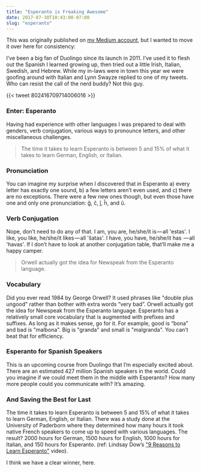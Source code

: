 ```yaml
---
title: "Esperanto is Freaking Awesome"
date: 2017-07-30T10:43:00-07:00
slug: "esperanto"
---
```


This was originally published on [my Medium account](https://medium.com/@mrxinu/esperanto-is-freaking-awesome-70d2b2620094), but I wanted to move it over
here for consistency:

I’ve been a big fan of Duolingo since its launch in 2011. I’ve used it to flesh
out the Spanish I learned growing up, then tried out a little Irish, Italian,
Swedish, and Hebrew. While my in-laws were in town this year we were goofing
around with Italian and Lynn Swayze replied to one of my tweets. Who can resist
the call of the nerd buddy? Not this guy.

{{< tweet 802416709714006016 >}}

### Enter: Esperanto

Having had experience with other languages I was prepared to deal with genders,
verb conjugation, various ways to pronounce letters, and other miscellaneous
challenges.

> The time it takes to learn Esperanto is between 5 and 15% of what it takes to learn German, English, or Italian.

### Pronunciation

You can imagine my surprise when I discovered that in Esperanto a) every letter
has exactly one sound, b) a few letters aren’t even used, and c) there are no
exceptions. There were a few new ones though, but even those have one and only
one pronunciation: ĝ, ĉ, ĵ, ĥ, and ŭ.

### Verb Conjugation

Nope, don’t need to do any of that. I am, you are, he/she/it is — all 'estas'.
I like, you like, he/she/it likes — all 'ŝatas'. I have, you have, he/she/it has
 — all 'havas'. If I don’t have to look at another conjugation table, that’ll
make me a happy camper.

> Orwell actually got the idea for Newspeak from the Esperanto language.

### Vocabulary

Did you ever read 1984 by George Orwell? It used phrases like "double plus
ungood" rather than bother with extra words “very bad”. Orwell actually got the
idea for Newspeak from the Esperanto language. Esperanto has a relatively small
core vocabulary that is augmented with prefixes and suffixes. As long as it
makes sense, go for it. For example, good is “bona” and bad is "malbona". Big
is "granda" and small is "malgranda". You can’t beat that for efficiency.

### Esperanto for Spanish Speakers

This is an upcoming course from Duolingo that I’m especially excited about.
There are an estimated 427 million Spanish speakers in the world. Could you
imagine if we could meet them in the middle with Esperanto? How many more people
could you communicate with? It’s amazing.

### And Saving the Best for Last

The time it takes to learn Esperanto is between 5 and 15% of what it takes to
learn German, English, or Italian. There was a study done at the University of
Paderborn where they determined how many hours it took native French speakers to
come up to speed with various languages. The result? 2000 hours for German, 1500
hours for English, 1000 hours for Italian, and 150 hours for Esperanto. (ref:
Lindsay Dow’s ["9 Reasons to Learn Esperanto"](https://www.youtube.com/watch?v=ls0QVGKJkbM) video).

I think we have a clear winner, here.
